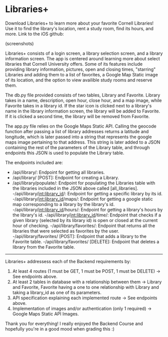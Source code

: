 # Libraries+

Download Libraries+ to learn more about your favorite Cornell Libraries! Use it to find the library's location, rent a study room, find its hours, and more.
Link to the iOS github: 

(screenshots)

Libraries+ consists of a login screen, a library selection screen, and a library information screen. The app is centered around
learning more about select libraries that Cornell University offers. Some of its features include providing library information, 
pictures, open and closing times, "starring" Libraries and adding them to a list of favorites, a Google Map Static image of its location, 
and the option to view availible study rooms and reserve them. 

The db.py file provided consists of two tables, Library and Favorite. Library
takes in a name, description, open hour, close hour, and a map image, while Favorite takes in a library id. If the star icon is clicked next
to a library's name in the library information screen, the library will be added to Favorite. If it is clicked a second time, the library
will be removed from Favorite.

The app.py file relies on the Google Maps Static API. Calling the geocode function after passing a list of library addresses returns a latitude
and longitude, which is later passed into a string that represents the google maps image pertaining to that address. This string is later added to a
JSON containing the rest of the parameters of the Library table, and through endpoints this JSON is used to populate the Library table.

The endpoints included are:
- /api/library/: Endpoint for getting all libraries.
- /api/library/ [POST]: Endpoint for creating a Library.
- /api/library/populate/: Endpoint for populating the Libraries table with the libraries included in the JSON above called [all_libraries].
-/api/library/<int:library_id>/: Endpoint for getting a specific library by its id.
-/api/library/<int:library_id>/maps/: Endpoint for getting a google static map corresponding to a library by the library's id.
-/api/library/<int:library_id>/hours/: Endpoint for getting a library's hours by the library's id.
-/api/library/<int:library_id>/time/: Endpoint that checks if a given library (selected by its library id) is open or closed at the current hour of checking.
-/api/library/favorites/: Endpoint that returns all the libraries that were selected as favorites by the user.
-/api/library/favorites/ [POST]: Endpoint that adds a library to the Favorite table.
-/api/library/favorites/ [DELETE]: Endpoint that deletes a library from the Favorite table.

-----------------------------------
Libraries+ addressess each of the Backend requirements by:
1. At least 4 routes (1 must be GET, 1 must be POST, 1 must be DELETE) -> See endpoints above.
2. At least 2 tables in database with a relationship between them -> Library and Favorite, Favorite having a one to one relationship with Library
and taking a library_id as one of its parameters.
3. API specification explaining each implemented route -> See endpoints above.
4. Implementation of images and/or authentication (only 1 required) -> Google Maps Static API Images.

Thank you for everything! I really enjoyed the Backend Course and hopefully you're in a good mood when grading this :)
